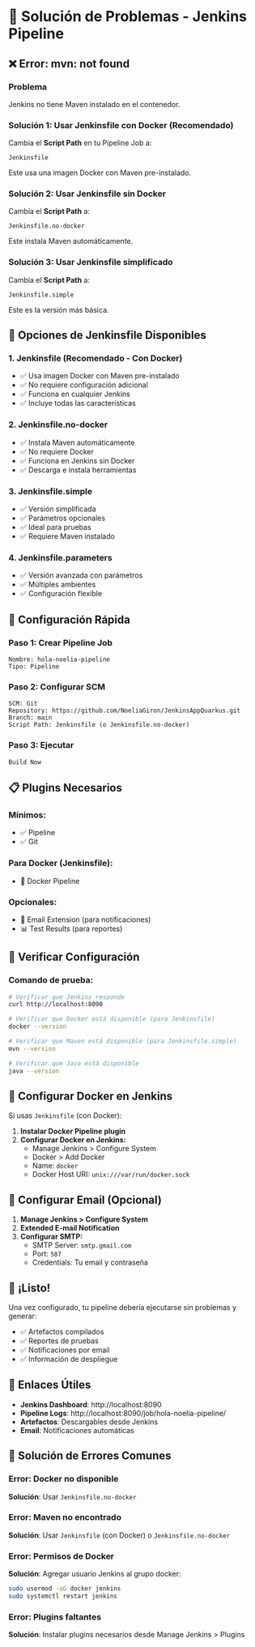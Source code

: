 # 🔧 Solución de Problemas - Jenkins Pipeline

## ❌ Error: mvn: not found

### Problema
Jenkins no tiene Maven instalado en el contenedor.

### Solución 1: Usar Jenkinsfile con Docker (Recomendado)
Cambia el **Script Path** en tu Pipeline Job a:
```
Jenkinsfile
```
Este usa una imagen Docker con Maven pre-instalado.

### Solución 2: Usar Jenkinsfile sin Docker
Cambia el **Script Path** a:
```
Jenkinsfile.no-docker
```
Este instala Maven automáticamente.

### Solución 3: Usar Jenkinsfile simplificado
Cambia el **Script Path** a:
```
Jenkinsfile.simple
```
Este es la versión más básica.

## 🎯 Opciones de Jenkinsfile Disponibles

### 1. Jenkinsfile (Recomendado - Con Docker)
- ✅ Usa imagen Docker con Maven pre-instalado
- ✅ No requiere configuración adicional
- ✅ Funciona en cualquier Jenkins
- ✅ Incluye todas las características

### 2. Jenkinsfile.no-docker
- ✅ Instala Maven automáticamente
- ✅ No requiere Docker
- ✅ Funciona en Jenkins sin Docker
- ✅ Descarga e instala herramientas

### 3. Jenkinsfile.simple
- ✅ Versión simplificada
- ✅ Parámetros opcionales
- ✅ Ideal para pruebas
- ✅ Requiere Maven instalado

### 4. Jenkinsfile.parameters
- ✅ Versión avanzada con parámetros
- ✅ Múltiples ambientes
- ✅ Configuración flexible

## 🔧 Configuración Rápida

### Paso 1: Crear Pipeline Job
```
Nombre: hola-noelia-pipeline
Tipo: Pipeline
```

### Paso 2: Configurar SCM
```
SCM: Git
Repository: https://github.com/NoeliaGiron/JenkinsAppQuarkus.git
Branch: main
Script Path: Jenkinsfile (o Jenkinsfile.no-docker)
```

### Paso 3: Ejecutar
```
Build Now
```

## 📋 Plugins Necesarios

### Mínimos:
- ✅ Pipeline
- ✅ Git

### Para Docker (Jenkinsfile):
- 🐳 Docker Pipeline

### Opcionales:
- 📧 Email Extension (para notificaciones)
- 📊 Test Results (para reportes)

## 🚀 Verificar Configuración

### Comando de prueba:
```bash
# Verificar que Jenkins responde
curl http://localhost:8090

# Verificar que Docker está disponible (para Jenkinsfile)
docker --version

# Verificar que Maven está disponible (para Jenkinsfile.simple)
mvn --version

# Verificar que Java está disponible
java --version
```

## 🐳 Configurar Docker en Jenkins

Si usas `Jenkinsfile` (con Docker):

1. **Instalar Docker Pipeline plugin**
2. **Configurar Docker en Jenkins:**
   - Manage Jenkins > Configure System
   - Docker > Add Docker
   - Name: `docker`
   - Docker Host URI: `unix:///var/run/docker.sock`

## 📧 Configurar Email (Opcional)

1. **Manage Jenkins > Configure System**
2. **Extended E-mail Notification**
3. **Configurar SMTP:**
   - SMTP Server: `smtp.gmail.com`
   - Port: `587`
   - Credentials: Tu email y contraseña

## 🎉 ¡Listo!

Una vez configurado, tu pipeline debería ejecutarse sin problemas y generar:
- ✅ Artefactos compilados
- ✅ Reportes de pruebas
- ✅ Notificaciones por email
- ✅ Información de despliegue

## 🔗 Enlaces Útiles

- **Jenkins Dashboard**: http://localhost:8090
- **Pipeline Logs**: http://localhost:8090/job/hola-noelia-pipeline/
- **Artefactos**: Descargables desde Jenkins
- **Email**: Notificaciones automáticas

## 🚨 Solución de Errores Comunes

### Error: Docker no disponible
**Solución**: Usar `Jenkinsfile.no-docker`

### Error: Maven no encontrado
**Solución**: Usar `Jenkinsfile` (con Docker) o `Jenkinsfile.no-docker`

### Error: Permisos de Docker
**Solución**: Agregar usuario Jenkins al grupo docker:
```bash
sudo usermod -aG docker jenkins
sudo systemctl restart jenkins
```

### Error: Plugins faltantes
**Solución**: Instalar plugins necesarios desde Manage Jenkins > Plugins 